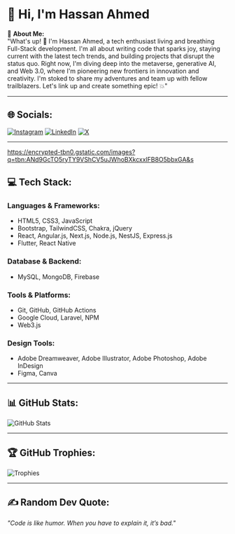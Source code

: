 # 👋 Hi, I'm Hassan Ahmed  

💫 **About Me:**  
"What's up! 👋 I'm Hassan Ahmed, a tech enthusiast living and breathing Full-Stack development. I'm all about writing code that sparks joy, staying current with the latest tech trends, and building projects that disrupt the status quo. Right now, I'm diving deep into the metaverse, generative AI, and Web 3.0, where I'm pioneering new frontiers in innovation and creativity. I'm stoked to share my adventures and team up with fellow trailblazers. Let's link up and create something epic! 💥"  

---

## 🌐 **Socials:**  
[![Instagram](https://img.shields.io/badge/Instagram-E4405F?style=for-the-badge&logo=instagram&logoColor=white)](#) 
[![LinkedIn](https://img.shields.io/badge/LinkedIn-0A66C2?style=for-the-badge&logo=linkedin&logoColor=white)](#) 
[![X](https://img.shields.io/badge/X-1D9BF0?style=for-the-badge&logo=twitter&logoColor=white)](#)

---
https://encrypted-tbn0.gstatic.com/images?q=tbn:ANd9GcTO5ryTY9VShCV5uJWhoBXkcxxlFB8O5bbxGA&s
## 💻 **Tech Stack:**  
### **Languages & Frameworks:**  
- HTML5, CSS3, JavaScript  
- Bootstrap, TailwindCSS, Chakra, jQuery  
- React, Angular.js, Next.js, Node.js, NestJS, Express.js  
- Flutter, React Native  

### **Database & Backend:**  
- MySQL, MongoDB, Firebase  

### **Tools & Platforms:**  
- Git, GitHub, GitHub Actions  
- Google Cloud, Laravel, NPM  
- Web3.js  

### **Design Tools:**  
- Adobe Dreamweaver, Adobe Illustrator, Adobe Photoshop, Adobe InDesign  
- Figma, Canva  

---

## 📊 **GitHub Stats:**  
![GitHub Stats](https://github-readme-stats.vercel.app/api?username=akhterjawad&show_icons=true&theme=radical)

---

## 🏆 **GitHub Trophies:**  
![Trophies](https://github-profile-trophy.vercel.app/?username=akhterjawad&theme=radical)

---

## ✍️ **Random Dev Quote:**  
_"Code is like humor. When you have to explain it, it’s bad."_  
